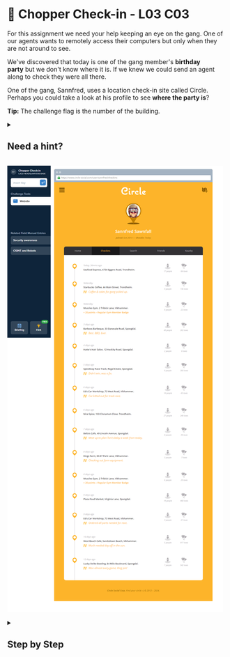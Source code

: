# 🦞 Chopper Check-in - L03 C03

For this assignment we need your help keeping an eye on the gang. One of our agents wants to remotely access their computers but only when they are not around to see.

We've discovered that today is one of the gang member's **birthday party** but we don't know where it is. If we knew we could send an agent along to check they were all there.

One of the gang, Sannfred, uses a location check-in site called Circle. Perhaps you could take a look at his profile to see **where the party is**?

**Tip:** The challenge flag is the number of the building.

<details><summary>

## Need a hint?</summary>

> 💡 Hint: It looks like Sannfred has checked in at a few locations, but in one of them he mentions the party. Find that message, from there work out where they are, grab the building number and that's your flag!

</details>

![website](/assets/choppercheck-in.png)

<details><summary>

## Step by Step</summary>

- This challenge utilizes a simulated OSINT (Open Source Intelligence) puzzle.
- You can see that they wished to plan a birthday party in a week but the post was made 7 days ago.
  - The most recent post includes the building number; where the party is being held today.

![picture of the most recent post](/assets/choppercheck-in1.png)

`flag: 6734`

</details>
